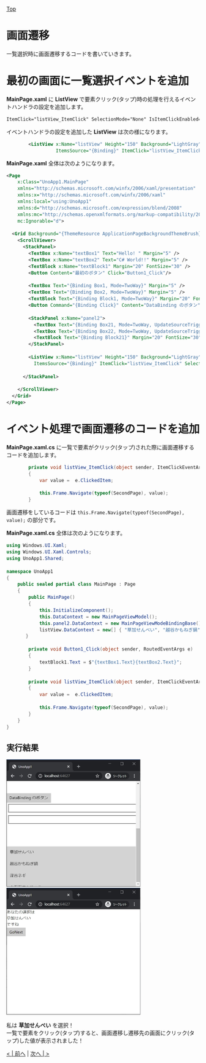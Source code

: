 [Top](./top.md)  

# 画面遷移

一覧選択時に画面遷移するコードを書いていきます。

# 最初の画面に一覧選択イベントを追加

**MainPage.xaml** に **ListView** で要素クリック(タップ)時の処理を行えるイベントハンドラの設定を追加します。

```xml
ItemClick="listView_ItemClick" SelectionMode="None" IsItemClickEnabled="true"
```

イベントハンドラの設定を追加した **ListView** は次の様になります。

```xml
        <ListView x:Name="listView" Height="150" Background="LightGray"
                  ItemsSource="{Binding}" ItemClick="listView_ItemClick" SelectionMode="None" IsItemClickEnabled="true"/>
```

**MainPage.xaml** 全体は次のようになります。

```xml
<Page
    x:Class="UnoApp1.MainPage"
    xmlns="http://schemas.microsoft.com/winfx/2006/xaml/presentation"
    xmlns:x="http://schemas.microsoft.com/winfx/2006/xaml"
    xmlns:local="using:UnoApp1"
    xmlns:d="http://schemas.microsoft.com/expression/blend/2008"
    xmlns:mc="http://schemas.openxmlformats.org/markup-compatibility/2006"
    mc:Ignorable="d">

  <Grid Background="{ThemeResource ApplicationPageBackgroundThemeBrush}">
    <ScrollViewer>
      <StackPanel>
        <TextBox x:Name="textBox1" Text="Hello! " Margin="5" />
        <TextBox x:Name="textBox2" Text="C# World!!" Margin="5" />
        <TextBlock x:Name="textBlock1" Margin="20" FontSize="30" />
        <Button Content="最初のボタン" Click="Button1_Click"/>

        <TextBox Text="{Binding Box1, Mode=TwoWay}" Margin="5" />
        <TextBox Text="{Binding Box2, Mode=TwoWay}" Margin="5" />
        <TextBlock Text="{Binding Block1, Mode=TwoWay}" Margin="20" FontSize="30" />
        <Button Command="{Binding Click}" Content="DataBinding のボタン"/>

        <StackPanel x:Name="panel2">
          <TextBox Text="{Binding Box21, Mode=TwoWay, UpdateSourceTrigger=PropertyChanged}" Margin="5" />
          <TextBox Text="{Binding Box22, Mode=TwoWay, UpdateSourceTrigger=PropertyChanged}" Margin="5" />
          <TextBlock Text="{Binding Block21}" Margin="20" FontSize="30" />
        </StackPanel>

        <ListView x:Name="listView" Height="150" Background="LightGray"
          ItemsSource="{Binding}" ItemClick="listView_ItemClick" SelectionMode="None" IsItemClickEnabled="true"/>

      </StackPanel>

    </ScrollViewer>
  </Grid>
</Page>
```

# イベント処理で画面遷移のコードを追加

**MainPage.xaml.cs** に一覧で要素がクリック(タップ)された際に画面遷移するコードを追加します。  

```cs
        private void listView_ItemClick(object sender, ItemClickEventArgs e)
        {
            var value =  e.ClickedItem;

            this.Frame.Navigate(typeof(SecondPage), value);
        }
```

画面遷移をしているコードは ```this.Frame.Navigate(typeof(SecondPage), value);``` の部分です。

**MainPage.xaml.cs** 全体は次のようになります。

```cs
using Windows.UI.Xaml;
using Windows.UI.Xaml.Controls;
using UnoApp1.Shared;

namespace UnoApp1
{
    public sealed partial class MainPage : Page
    {
        public MainPage()
        {
            this.InitializeComponent();
            this.DataContext = new MainPageViewModel();
            this.panel2.DataContext = new MainPageViewModeBindingBase();
            listView.DataContext = new[] { "草加せんべい", "越谷かもねぎ鍋", "深谷ネギ", "十万石まんじゅう", "くらづくり最中" };
       }

        private void Button1_Click(object sender, RoutedEventArgs e)
        {
            textBlock1.Text = $"{textBox1.Text}{textBox2.Text}";
        }

        private void listView_ItemClick(object sender, ItemClickEventArgs e)
        {
            var value =  e.ClickedItem;

            this.Frame.Navigate(typeof(SecondPage), value);
        }
    }
}
```

## 実行結果
<img src="image011.jpg" width="350" />
<img src="image012.jpg" width="350" />

私は **草加せんべい** を選択！  
一覧で要素をクリック(タップ)すると、画面遷移し遷移先の画面にクリック(タップ)した値が表示されました！

[< | 前へ](./textbook7.md) | [次へ | >](./textbook9.md)

